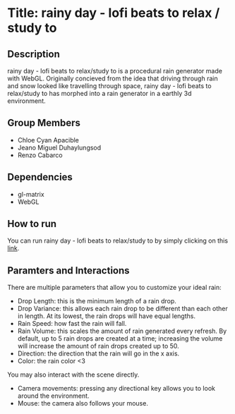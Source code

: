 # Title: __rainy day - lofi beats to relax / study to__

## Description 

rainy day - lofi beats to relax/study to is a procedural rain generator made with WebGL. Originally concieved from the idea that driving through rain and snow looked like travelling through space, rainy day - lofi beats to relax/study to has morphed into a rain generator in a earthly 3d environment.

## Group Members

- Chloe Cyan Apacible
- Jeano Miguel Duhaylungsod
- Renzo Cabarco

## Dependencies

- gl-matrix
- WebGL

## How to run 

You can run rainy day - lofi beats to relax/study to by simply clicking on this [link](https://project-rain.netlify.app).

## Paramters and Interactions

There are multiple parameters that allow you to customize your ideal rain:
- Drop Length: this is the minimum length of a rain drop.
- Drop Variance: this allows each rain drop to be different than each other in length. At its lowest, the rain drops will have equal lengths.
- Rain Speed: how fast the rain will fall.
- Rain Volume: this scales the amount of rain generated every refresh. By default, up to 5 rain drops are created at a time; increasing the volume will increase the amount of rain drops created up to 50.
- Direction: the direction that the rain will go in the x axis.
- Color: the rain color <3

You may also interact with the scene directly.
- Camera movements: pressing any directional key allows you to look around the environment.
- Mouse: the camera also follows your mouse.

